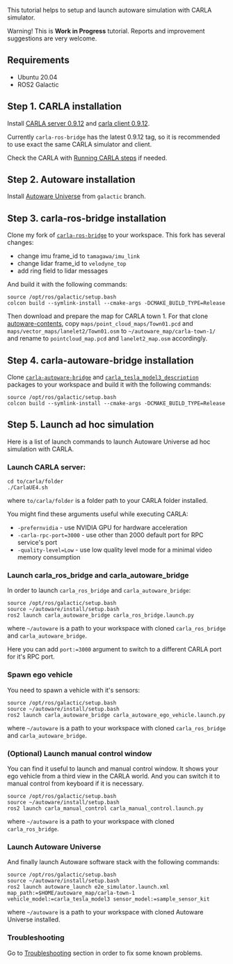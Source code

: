 This tutorial helps to setup and launch autoware simulation with CARLA simulator.

Warning! This is **Work in Progress** tutorial. Reports and improvement suggestions are very welcome.

## Requirements

* Ubuntu 20.04
* ROS2 Galactic

## Step 1. CARLA installation 

Install [CARLA server 0.9.12](https://carla.readthedocs.io/en/0.9.12/start_quickstart/#carla-installation) and [carla client 0.9.12](https://carla.readthedocs.io/en/0.9.12/start_quickstart/#carla-0912).

Currently `carla-ros-bridge` has the latest 0.9.12 tag, so it is recommended to use exact the same CARLA simulator and client.

Check the CARLA with [Running CARLA steps](https://carla.readthedocs.io/en/0.9.12/start_quickstart/#running-carla) if needed.

## Step 2. Autoware installation

Install [Autoware Universe](https://autowarefoundation.github.io/autoware-documentation/galactic/installation/autoware/source-installation/) from `galactic` branch.

## Step 3. carla-ros-bridge installation

Clone my fork of [`carla-ros-bridge`](https://github.com/Robotics010/ros-bridge) to your workspace. This fork has several changes:

* change imu frame_id to `tamagawa/imu_link`
* change lidar frame_id to `velodyne_top`
* add ring field to lidar messages

And build it with the following commands:

```
source /opt/ros/galactic/setup.bash
colcon build --symlink-install --cmake-args -DCMAKE_BUILD_TYPE=Release
```

Then download and prepare the map for CARLA town 1. For that clone [autoware-contents](https://bitbucket.org/carla-simulator/autoware-contents/src/master/), copy `maps/point_cloud_maps/Town01.pcd` and `maps/vector_maps/lanelet2/Town01.osm` to `~/autoware_map/carla-town-1/` and rename to `pointcloud_map.pcd` and `lanelet2_map.osm` accordingly.

## Step 4. carla-autoware-bridge installation

Clone [`carla-autoware-bridge`](https://github.com/Robotics010/carla_autoware_bridge) and [`carla_tesla_model3_description`](https://github.com/Robotics010/carla_tesla_model3_description.git) packages to your workspace and build it with the following commands:

```
source /opt/ros/galactic/setup.bash
colcon build --symlink-install --cmake-args -DCMAKE_BUILD_TYPE=Release
```

## Step 5. Launch ad hoc simulation

Here is a list of launch commands to launch Autoware Universe ad hoc simulation with CARLA.

### Launch CARLA server:
```
cd to/carla/folder
./CarlaUE4.sh
```

where `to/carla/folder` is a folder path to your CARLA folder installed.

You might find these arguments useful while executing CARLA:
* `-prefernvidia` - use NVIDIA GPU for hardware acceleration
* `-carla-rpc-port=3000` - use other than 2000 default port for RPC service's port
* `-quality-level=Low` - use low quality level mode for a minimal video memory consumption

### Launch carla_ros_bridge and carla_autoware_bridge

In order to launch `carla_ros_bridge` and `carla_autoware_bridge`:
```
source /opt/ros/galactic/setup.bash
source ~/autoware/install/setup.bash
ros2 launch carla_autoware_bridge carla_ros_bridge.launch.py
```

where `~/autoware` is a path to your workspace with cloned `carla_ros_bridge` and `carla_autoware_bridge`.

Here you can add `port:=3000` argument to switch to a different CARLA port for it's RPC port.

### Spawn ego vehicle

You need to spawn a vehicle with it's sensors:

```
source /opt/ros/galactic/setup.bash
source ~/autoware/install/setup.bash
ros2 launch carla_autoware_bridge carla_autoware_ego_vehicle.launch.py
```

where `~/autoware` is a path to your workspace with cloned `carla_ros_bridge` and `carla_autoware_bridge`.

### (Optional) Launch manual control window

You can find it useful to launch and manual control window. It shows your ego vehicle from a third view in the CARLA world. And you can switch it to manual control from keyboard if it is necessary.

```
source /opt/ros/galactic/setup.bash
source ~/autoware/install/setup.bash
ros2 launch carla_manual_control carla_manual_control.launch.py
```

where `~/autoware` is a path to your workspace with cloned `carla_ros_bridge`.

### Launch Autoware Universe

And finally launch Autoware software stack with the following commands:

```
source /opt/ros/galactic/setup.bash
source ~/autoware/install/setup.bash
ros2 launch autoware_launch e2e_simulator.launch.xml map_path:=$HOME/autoware_map/carla-town-1 vehicle_model:=carla_tesla_model3 sensor_model:=sample_sensor_kit
```

where `~/autoware` is a path to your workspace with cloned Autoware Universe installed.

### Troubleshooting

Go to [Troubleshooting](troubleshooting.md) section in order to fix some known problems.
